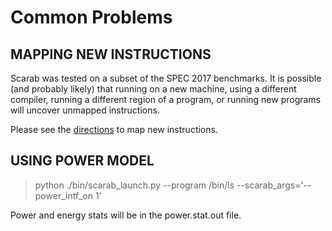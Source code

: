 # Common Problems
## MAPPING NEW INSTRUCTIONS

Scarab was tested on a subset of the SPEC 2017 benchmarks. It is possible (and
probably likely) that running on a new machine, using a different compiler,
running a different region of a program, or running new programs will uncover
unmapped instructions.

Please see the [directions](../src/pin/pin_lib/README.md) to map new instructions.

## USING POWER MODEL
> python ./bin/scarab_launch.py --program /bin/ls --scarab_args='--power_intf_on 1'

Power and energy stats will be in the power.stat.out file.
